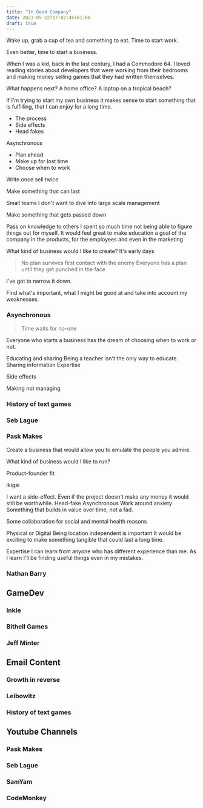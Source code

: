 ```yaml
---
title: "In Good Company"
date: 2023-05-22T17:02:45+01:00
draft: true
---
```


Wake up, grab a cup of tea and something to eat. Time to start work.

Even better, time to start a business.

When I was a kid, back in the last century, I had a Commodore 64. I loved reading stories about developers that were working from their bedrooms and making money selling games that they had written themselves.


What happens next? 
A home office?
A laptop on a tropical beach?

If I'm trying to start my own business it makes sense to start something that is fulfilling, that I can enjoy for a long time.

* The process
* Side effects
* Head fakes

Asynchronous
* Plan ahead
* Make up for lost time
* Choose when to work

Write once sell twice

Make something that can last

Small teams
I don't want to dive into large scale management

Make something that gets passed down

Pass on knowledge to others
I spent so much time not being able to figure things out for myself. 
It would feel great to make education a goal of the company in the products, for the employees and even in the marketing


What kind of business would I like to create?
It's early days 

>No plan survives first contact with the enemy
>Everyone has a plan until they get punched in the face



I've got to narrow it down. 

Find what's important, what I might be good at and take into account my weaknesses.

### Asynchronous
>Time waits for no-one

Everyone who starts a business has the dream of choosing when to work or not. 

Educating and sharing
Being a teacher isn't the only way to educate. Sharing information 
Expertise

Side effects

Making not managing









### History of text games

### Seb Lague

### Pask Makes










Create a business that would allow you to emulate the people you admire.

What kind of business would I like to run?

Product-founder fit

Ikigai

I want a side-effect. Even if the project doesn't make any money it would still be worthwhile.
Head-fake
Asynchronous
Work around anxiety
Something that builds in value over time, not a fad.

Some collaboration for social and mental health reasons

Physical or Digital
Being location independent is important
It would be exciting to make something tangible that could last a long time.

Expertise
I can learn from anyone who has different experience than me.
As I learn I'll be finding useful things even in my mistakes.

### Nathan Barry


## GameDev

### Inkle

### Bithell Games

### Jeff Minter


## Email Content

### Growth in reverse

### Leibowitz

### History of text games

## Youtube Channels
### Pask Makes
### Seb Lague
### SamYam
### CodeMonkey

